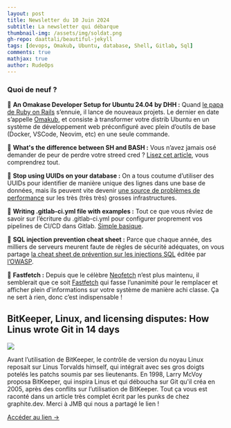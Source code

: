 ```yaml
---
layout: post
title: Newsletter du 10 Juin 2024
subtitle: La newsletter qui débarque	
thumbnail-img: /assets/img/soldat.png
gh-repo: daattali/beautiful-jekyll
tags: [devops, Omakub, Ubuntu, database, Shell, Gitlab, Sql]
comments: true
mathjax: true
author: RudeOps
---
```


### Quoi de neuf ?

💊 **An Omakase Developer Setup for Ubuntu 24.04 by DHH :** Quand  [le papa de Ruby on Rails](https://world.hey.com/dhh)  s’ennuie, il lance de nouveaux projets. Le dernier en date s’appelle  [Omakub](https://omakub.org/), et consiste à transformer votre distrib Ubuntu en un système de développement web préconfiguré avec plein d’outils de base (Docker, VSCode, Neovim, etc) en une seule commande.

💝 **What's the difference between SH and BASH :** Vous n’avez jamais osé demander de peur de perdre votre streed cred ?  [Lisez cet article](https://medium.com/@shalinpatel./whats-the-difference-between-sh-and-bash-f8fa6b2cd9f0), vous comprendrez tout.

🥇  **Stop using UUIDs on your database :** On a tous coutume d’utiliser des UUIDs pour identifier de manière unique des lignes dans une base de données, mais ils peuvent vite devenir  [une source de problèmes de performance](https://www.danielfullstack.com/article/stop-using-uuids-in-your-database)  sur les très (très très) grosses infrastructures.

🎁 **Writing .gitlab-ci.yml file with examples :** Tout ce que vous rêviez de savoir sur l’écriture du .gitlab-ci.yml pour configurer proprement vos pipelines de CI/CD dans Gitlab.  [Simple basique](https://spacelift.io/blog/gitlab-ci-yml).

🏹 **SQL injection prevention cheat sheet :** Parce que chaque année, des milliers de serveurs meurent faute de règles de sécurité adéquates, on vous partage  [la cheat sheet de prévention sur les injections SQL](https://cheatsheetseries.owasp.org/cheatsheets/SQL_Injection_Prevention_Cheat_Sheet.html)  éditée par  [l’OWASP](https://owasp.org/).  

🚀  **Fastfetch :** Depuis que le célèbre  [Neofetch](https://github.com/dylanaraps/neofetch) n’est plus maintenu, il semblerait que ce soit  [Fastfetch](https://github.com/fastfetch-cli/fastfetch) qui fasse l’unanimité pour le remplacer et afficher plein d'informations sur votre système de manière achi classe. Ça ne sert à rien, donc c’est indispensable !

## BitKeeper, Linux, and licensing disputes: How Linus wrote Git in 14 days

![](https://storage.mlcdn.com/account_image/325165/l6vFXaLqb8oQ8ClgftxN6ZOTduXfp6ERcvEjtv5D.png)

Avant l’utilisation de BitKeeper, le contrôle de version du noyau Linux reposait sur Linus Torvalds himself, qui intégrait avec ses gros doigts potelés les patchs soumis par ses lieutenants. En 1998, Larry McVoy proposa BitKeeper, qui inspira Linus et qui déboucha sur Git qu'il créa en 2005, après des conflits sur l’utilisation de BitKeeper. Tout ça vous est raconté dans un article très complet écrit par les punks de chez graphite.dev. Merci à JMB qui nous a partagé le lien !

[Accéder au lien ->](https://graphite.dev/blog/bitkeeper-linux-story-of-git-creation)